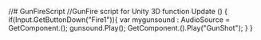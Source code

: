 //# GunFireScript
//GunFire script for Unity 3D
function Update () {
  if(Input.GetButtonDown("Fire1")){
    var mygunsound : AudioSource = GetComponent.<AudioSource>();
    gunsound.Play();
    GetComponent.<Animation>().Play("GunShot");
   }
  }
